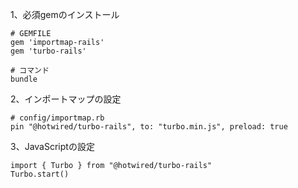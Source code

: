 1、必須gemのインストール
```
# GEMFILE
gem 'importmap-rails'
gem 'turbo-rails'
```
```
# コマンド
bundle
```
2、インポートマップの設定
```
# config/importmap.rb
pin "@hotwired/turbo-rails", to: "turbo.min.js", preload: true
```
3、JavaScriptの設定
```
import { Turbo } from "@hotwired/turbo-rails"
Turbo.start()
```
